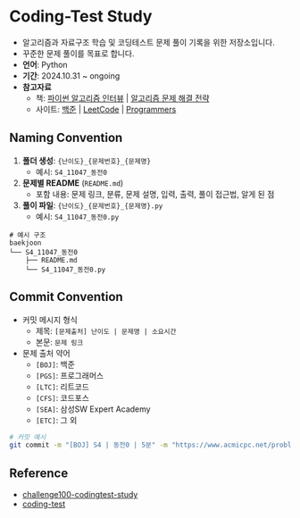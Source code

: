 # Coding-Test Study
- 알고리즘과 자료구조 학습 및 코딩테스트 문제 풀이 기록을 위한 저장소입니다.
- 꾸준한 문제 풀이를 목표로 합니다.
- **언어**: Python
- **기간**: 2024.10.31 ~ ongoing
- **참고자료**
    - 책: [파이썬 알고리즘 인터뷰](https://github.com/onlybooks/python-algorithm-interview) | [알고리즘 문제 해결 전략](https://product.kyobobook.co.kr/detail/S000001032946)
    - 사이트: [백준](https://solved.ac/) | [LeetCode](https://leetcode.com/) | [Programmers](https://programmers.co.kr/)

## Naming Convention

1. **폴더 생성**: `{난이도}_{문제번호}_{문제명}`
   - 예시: `S4_11047_동전0`
2. **문제별 README** (`README.md`)
    - 포함 내용: 문제 링크, 분류, 문제 설명, 입력, 출력, 풀이 접근법, 알게 된 점
3. **풀이 파일**: `{난이도}_{문제번호}_{문제명}.py`
    - 예시: `S4_11047_동전0.py` 

```text
# 예시 구조
baekjoon
└── S4_11047_동전0
    ├── README.md
    └── S4_11047_동전0.py
```

## Commit Convention

- 커밋 메시지 형식
    - 제목: `[문제출처] 난이도 | 문제명 | 소요시간`
    - 본문: `문제 링크`
- 문제 출처 약어
	- `[BOJ]`: 백준
	- `[PGS]`: 프로그래머스
	- `[LTC]`: 리트코드
	- `[CFS]`: 코드포스
	- `[SEA]`: 삼성SW Expert Academy
	- `[ETC]`: 그 외

```bash
# 커밋 예시
git commit -m "[BOJ] S4 | 동전0 | 5분" -m "https://www.acmicpc.net/problem/11047"
```

## Reference
- [challenge100-codingtest-study](https://github.com/ellynhan/challenge100-codingtest-study)
- [coding-test](https://github.com/wogkr810/coding-test)
